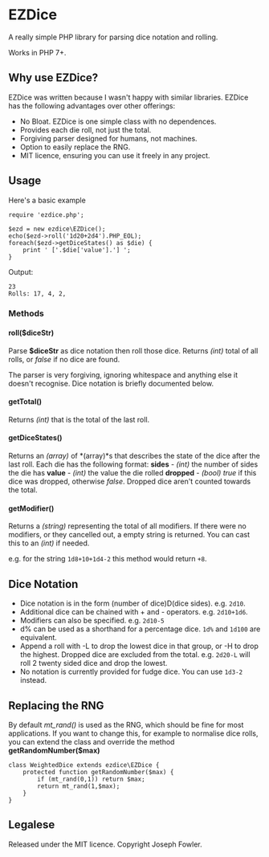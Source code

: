 # EZDice

A really simple PHP library for parsing dice notation and rolling.

Works in PHP 7+.

## Why use EZDice?

EZDice was written because I wasn't happy with similar libraries. EZDice has the following advantages over other offerings:

- No Bloat. EZDice is one simple class with no dependences.
- Provides each die roll, not just the total.
- Forgiving parser designed for humans, not machines.
- Option to easily replace the RNG.
- MIT licence, ensuring you can use it freely in any project.

## Usage

Here's a basic example

```
require 'ezdice.php';

$ezd = new ezdice\EZDice();
echo($ezd->roll('1d20+2d4').PHP_EOL);
foreach($ezd->getDiceStates() as $die) {
    print ' ['.$die['value'].'] ';
}
```

Output:
```
23
Rolls: 17, 4, 2,
```

### Methods

#### roll($diceStr)

Parse **$diceStr** as dice notation then roll those dice. Returns *(int)* total of all rolls, or *false* if no dice are found.

The parser is very forgiving, ignoring whitespace and anything else it doesn't recognise. Dice notation is briefly documented below.

#### getTotal()

Returns *(int)* that is the total of the last roll.

#### getDiceStates()

Returns an *(array)* of *(array)*s that describes the state of the dice after the last roll. Each die has the following format:
**sides** - *(int)* the number of sides the die has
**value** - *(int)* the value the die rolled
**dropped** - *(bool)* *true* if this dice was dropped, otherwise *false*. Dropped dice aren't counted towards the total.

#### getModifier()

Returns a *(string)* representing the total of all modifiers. If there were no modifiers, or they cancelled out, a empty string is returned. You can cast this to an *(int)* if needed.

e.g. for the string `1d8+10+1d4-2` this method would return `+8`.

## Dice Notation

- Dice notation is in the form (number of dice)D(dice sides). e.g. `2d10`.
- Additional dice can be chained with + and - operators. e.g. `2d10+1d6`.
- Modifiers can also be specified. e.g. `2d10-5`
- d% can be used as a shorthand for a percentage dice. `1d%` and `1d100` are equivalent.
- Append a roll with -L to drop the lowest dice in that group, or -H to drop the highest. Dropped dice are excluded from the total. e.g. `2d20-L` will roll 2 twenty sided dice and drop the lowest.
- No notation is currently provided for fudge dice. You can use `1d3-2` instead.

## Replacing the RNG

By default *mt_rand()* is used as the RNG, which should be fine for most applications. If you want to change this, for example to normalise dice rolls, you can extend the class and override the method **getRandomNumber($max)**

```
class WeightedDice extends ezdice\EZDice {
    protected function getRandomNumber($max) {
        if (mt_rand(0,1)) return $max;
        return mt_rand(1,$max);
    }
}
```

## Legalese

Released under the MIT licence. Copyright Joseph Fowler.
